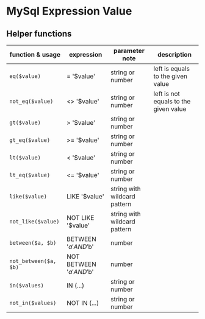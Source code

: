 # MySql Expression Value


## Helper functions

| function &amp; usage    | expression                | parameter note               | description                           |
|-------------------------|---------------------------|------------------------------|---------------------------------------|
| ``eq($value)``          | = '$value'                | string or number             | left is equals to the given value     |
| ``not_eq($value)``      | <> '$value'               | string or number             | left is not equals to the given value |
| ``gt($value)``          | > '$value'                | string or number             |                                       |
| ``gt_eq($value)``       | >= '$value'               | string or number             |                                       |
| ``lt($value)``          | < '$value'                | string or number             |                                       |
| ``lt_eq($value)``       | <= '$value'               | string or number             |                                       |
| ``like($value)``        | LIKE '$value'             | string with wildcard pattern |                                       |
| ``not_like($value)``    | NOT LIKE '$value'         | string with wildcard pattern |                                       |
| ``between($a, $b)``     | BETWEEN '$a' AND '$b'     | number                       |                                       |
| ``not_between($a, $b)`` | NOT BETWEEN '$a' AND '$b' | number                       |                                       |
| ``in($values)``         | IN (...)                  | string or number             |                                       |
| ``not_in($values)``     | NOT IN (...)              | string or number             |                                       |